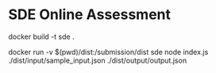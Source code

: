 # SDE Online Assessment

docker build -t sde .

docker run -v $(pwd)/dist:/submission/dist sde node index.js ./dist/input/sample_input.json ./dist/output/output.json